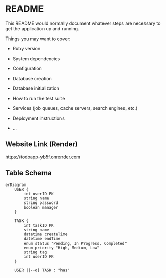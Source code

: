 # README

This README would normally document whatever steps are necessary to get the
application up and running.

Things you may want to cover:

* Ruby version

* System dependencies

* Configuration

* Database creation

* Database initialization

* How to run the test suite

* Services (job queues, cache servers, search engines, etc.)

* Deployment instructions

* ...
## Website Link (Render)

https://todoapp-yb5f.onrender.com

## Table Schema
```mermaid
erDiagram
    USER {
        int userID PK
        string name
        string password
        boolean manager
    }

    TASK {
        int taskID PK
        string name
        datetime createTime
        datetime endTime
        enum status "Pending, In Progress, Completed"
        enum priority "High, Medium, Low"
        string tag
        int userID FK
    }

    USER ||--o{ TASK : "has"
